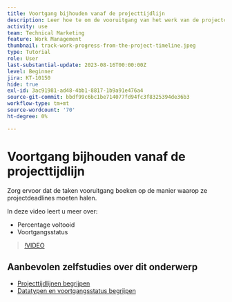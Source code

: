 ```yaml
---
title: Voortgang bijhouden vanaf de projecttijdlijn
description: Leer hoe te om de vooruitgang van het werk van de projectchronologie in  [!DNL &#x200B; Workfront]  te volgen gebruikend percent volledig, status, taken, of beperkingen.
activity: use
team: Technical Marketing
feature: Work Management
thumbnail: track-work-progress-from-the-project-timeline.jpeg
type: Tutorial
role: User
last-substantial-update: 2023-08-16T00:00:00Z
level: Beginner
jira: KT-10150
hide: true
exl-id: 3ac91981-ad48-4bb1-8817-1b9a91e476a4
source-git-commit: bbdf99c6bc1be714077fd94fc3f8325394de36b3
workflow-type: tm+mt
source-wordcount: '70'
ht-degree: 0%

---
```


# Voortgang bijhouden vanaf de projecttijdlijn

Zorg ervoor dat de taken vooruitgang boeken op de manier waarop ze projectdeadlines moeten halen.

In deze video leert u meer over:

* Percentage voltooid
* Voortgangsstatus

>[!VIDEO](https://video.tv.adobe.com/v/3438208/?quality=12&learn=on&enablevpops=1)


## Aanbevolen zelfstudies over dit onderwerp

* [Projecttijdlijnen begrijpen](/help/manage-work/project-timelines/understand-project-timelines.md)
* [Datatypen en voortgangsstatus begrijpen](/help/manage-work/project-timelines/understand-task-dates-and-progress-status.md)
